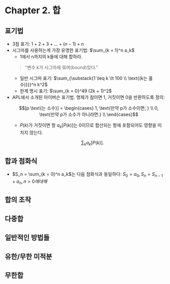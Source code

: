 # Chapter 2. 합

## 표기법

* 3점 표기: $`1 + 2 + 3 + \dots + (n - 1) + n`$
* 시그마를 사용하는게 가장 유명한 표기법: $`\sum_{k = 1}^n a_k`$
  * 1에서 n까지의 k들에 대해 합하라.
  > "변수 k가 시그마에 묶여(bound)있다."
  * 일반 시그마 표기: $`\sum_{\substack{1 \leq k \lt 100 \\ \text{(k는 홀수)}}}^n k^2`$
  * 한계 명시 표기: $`\sum_{k = 0}^49 (2k + 1)^2`$
* APL에서 소개된 아이버슨 표기법. 명제가 참이면 1, 거짓이면 0을 반환하도록 정의:
  ```math
  [p \text{는 소수}] =
  \begin{cases}
     1, \text{만약 p가 소수이면; } \\
     0, \text{만약 p가 소수가 아니라면.} \\
  \end{cases}
  ```
  * $`P(k)`$가 거짓이면 항 $`a_k[P(k)]`$는 0이므로 합산되는 항에 포함되어도 영향을 미치지 않는다.
    ```math
    \displaystyle \sum_{k} a_k[P(k)].
    ```

## 합과 점화식

* $`S_n = \sum_{k = 0}^n a_k`$는 다음 점화식과 동일하다: $`S_0 = a_0, S_n = S_{n - 1} + a_n, n \gt 0에 대해`$

## 합의 조작

## 다중합

## 일반적인 방법들

## 유한/무한 미적분

## 무한합
